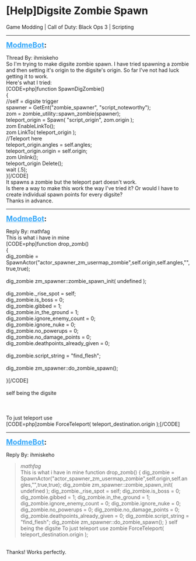 # [Help]Digsite Zombie Spawn
Game Modding | Call of Duty: Black Ops 3 | Scripting

---
<strong style="font-size: 1.4em;"><span style="text-decoration: underline;text-decoration-color: #34a7f9;"><span style="color:#34a7f9;">ModmeBot</span></span>:</strong>

<p>Thread By: ihmiskeho<br />So I&#39;m trying to make digsite zombie spawn. I have tried spawning a zombie and then setting it&#39;s origin to the digsite&#39;s origin. So far I&#39;ve not had luck getting it to work.<br />Here&#39;s what I tried:<br />[CODE=php]function SpawnDigZombie()<br />{<br />	//self = digsite trigger<br />	spawner = GetEnt(&quot;zombie_spawner&quot;, &quot;script_noteworthy&quot;);<br />	zom = zombie_utility::spawn_zombie(spawner);<br />	teleport_origin = Spawn( &quot;script_origin&quot;, zom.origin );<br />	zom EnableLinkTo();<br />	zom LinkTo( teleport_origin );<br />	//Teleport here<br />	teleport_origin.angles = self.angles;<br />	teleport_origin.origin = self.origin;<br />	zom Unlink();<br />	teleport_origin Delete();<br />	wait (.5);<br />}[/CODE]<br />It spawns a zombie but the teleport part doesn&#39;t work.<br />Is there a way to make this work the way I&#39;ve tried it? Or would I have to create individual spawn points for every digsite?<br />Thanks in advance.</p>

---
<strong style="font-size: 1.4em;"><span style="text-decoration: underline;text-decoration-color: #34a7f9;"><span style="color:#34a7f9;">ModmeBot</span></span>:</strong>

<p>Reply By: mathfag<br />This is what i have in mine<br />[CODE=php]function drop_zomb()<br />{<br />dig_zombie = SpawnActor(&quot;actor_spawner_zm_usermap_zombie&quot;,self.origin,self.angles,&quot;&quot;,true,true);<br /><br />dig_zombie zm_spawner::zombie_spawn_init( undefined );<br /><br />dig_zombie._rise_spot = self;<br />dig_zombie.is_boss = 0;<br />dig_zombie.gibbed = 1;<br />dig_zombie.in_the_ground = 1;<br />dig_zombie.ignore_enemy_count = 0;<br />dig_zombie.ignore_nuke = 0;<br />dig_zombie.no_powerups = 0;<br />dig_zombie.no_damage_points = 0;<br />dig_zombie.deathpoints_already_given = 0;<br /><br />dig_zombie.script_string = &quot;find_flesh&quot;;<br /><br />dig_zombie zm_spawner::do_zombie_spawn();   		<br />   <br />}[/CODE]<br /> <br />self being the digsite<br /> <br /> <br /> <br />To just teleport use<br />[CODE=php]zombie ForceTeleport( teleport_destination.origin );[/CODE]</p>

---
<strong style="font-size: 1.4em;"><span style="text-decoration: underline;text-decoration-color: #34a7f9;"><span style="color:#34a7f9;">ModmeBot</span></span>:</strong>

<p>Reply By: ihmiskeho<br /><blockquote><em>mathfag</em><br />This is what i have in mine function drop_zomb() { dig_zombie = SpawnActor(&quot;actor_spawner_zm_usermap_zombie&quot;,self.origin,self.angles,&quot;&quot;,true,true); dig_zombie zm_spawner::zombie_spawn_init( undefined ); dig_zombie._rise_spot = self; dig_zombie.is_boss = 0; dig_zombie.gibbed = 1; dig_zombie.in_the_ground = 1; dig_zombie.ignore_enemy_count = 0; dig_zombie.ignore_nuke = 0; dig_zombie.no_powerups = 0; dig_zombie.no_damage_points = 0; dig_zombie.deathpoints_already_given = 0; dig_zombie.script_string = &quot;find_flesh&quot;; dig_zombie zm_spawner::do_zombie_spawn(); }   self being the digsite       To just teleport use zombie ForceTeleport( teleport_destination.origin );</blockquote><br /> Thanks! Works perfectly.</p>
